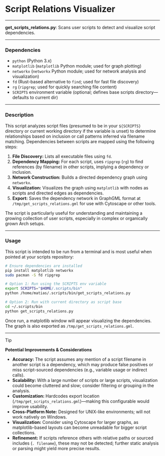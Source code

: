 # Script Relations Visualizer

---

**get_scripts_relations.py**: Scans user scripts to detect and visualize script dependencies.

---

### Dependencies

- `python` (Python 3.x)
- `matplotlib` (`matplotlib` Python module; used for graph plotting)
- `networkx` (`networkx` Python module; used for network analysis and visualization)
- `fd` (Rust-based alternative to `find`; used for fast file discovery)
- `rg` (`ripgrep`; used for quickly searching file content)
- `SCRIPTS` environment variable (optional; defines base scripts directory—defaults to current dir)

---

### Description

This script analyzes script files (presumed to be in your `${SCRIPTS}` directory or current working directory if the variable is unset) to determine relationships based on inclusion or call patterns inferred via filename matching. Dependencies between scripts are mapped using the following steps:

1. **File Discovery:** Lists all executable files using `fd`.
2. **Dependency Mapping:** For each script, uses `ripgrep` (`rg`) to find references (by filename) in other scripts, implying a dependency or inclusion.
3. **Network Construction:** Builds a directed dependency graph using `networkx`.
4. **Visualization:** Visualizes the graph using `matplotlib` with nodes as scripts and directed edges as dependencies.
5. **Export:** Saves the dependency network in GraphGML format at `/tmp/get_scripts_relations.gml` for use with Cytoscape or other tools.

The script is particularly useful for understanding and maintaining a growing collection of user scripts, especially in complex or organically grown Arch setups.

---

### Usage

This script is intended to be run from a terminal and is most useful when pointed at your scripts repository:

```sh
# Ensure dependencies are installed
pip install matplotlib networkx
sudo pacman -S fd ripgrep

# Option 1: Run using the SCRIPTS env variable
export SCRIPTS="$HOME/.scripts/bin"
python /home/matias/.scripts/bin/get_scripts_relations.py

# Option 2: Run with current directory as script base
cd ~/.scripts/bin
python get_scripts_relations.py
```

Once run, a matplotlib window will appear visualizing the dependencies. The graph is also exported as `/tmp/get_scripts_relations.gml`.

---

> [!TIP]
> **Potential Improvements & Considerations**  
> - **Accuracy:** The script assumes any mention of a script filename in another script is a dependency, which may produce false positives or miss script-sourced dependencies (e.g., variable usage or indirect calls).
> - **Scalability:** With a large number of scripts or large scripts, visualization could become cluttered and slow; consider filtering or grouping in the analysis.
> - **Customization:** Hardcodes export location (`/tmp/get_scripts_relations.gml`)—making this configurable would improve usability.
> - **Cross-Platform Note:** Designed for UNIX-like environments; will not work natively on Windows.  
> - **Visualization:** Consider using Cytoscape for larger graphs, as matplotlib-based layouts can become unreadable for bigger script collections.  
> - **Refinement:** If scripts reference others with relative paths or sourced includes (`. filename`), these may not be detected; further static analysis or parsing might yield more precise results.